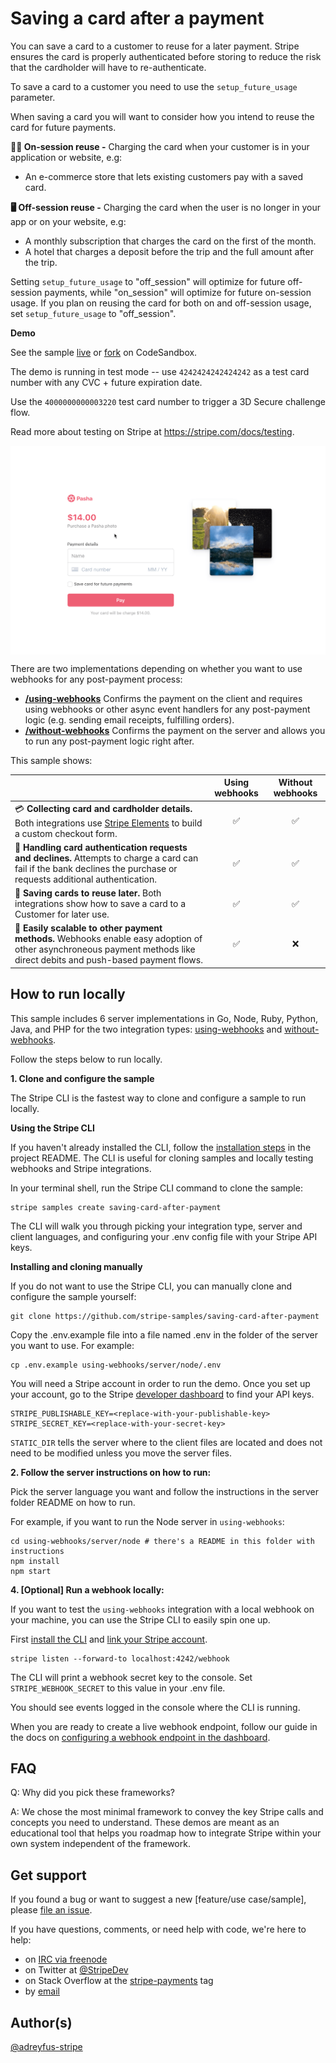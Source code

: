 # Saving a card after a payment

You can save a card to a customer to reuse for a later payment. Stripe ensures the card is properly authenticated before storing to reduce the risk that the cardholder will have to re-authenticate.

To save a card to a customer you need to use the `setup_future_usage` parameter.

When saving a card you will want to consider how you intend to reuse the card for future payments.

**👩‍💻 On-session reuse -** Charging the card when your customer is in your application or website, e.g:

- An e-commerce store that lets existing customers pay with a saved card.

**🖥️ Off-session reuse -** Charging the card when the user is no longer in your app or on your website, e.g:

- A monthly subscription that charges the card on the first of the month.
- A hotel that charges a deposit before the trip and the full amount after the trip.

Setting `setup_future_usage` to "off_session" will optimize for future off-session payments, while "on_session" will optimize for future on-session usage. If you plan on reusing the card for both on and off-session usage, set `setup_future_usage` to "off_session".

**Demo**

See the sample [live](https://c45nv.sse.codesandbox.io/) or [fork](https://codesandbox.io/s/saving-card-after-a-payment-c45nv) on CodeSandbox.

The demo is running in test mode -- use `4242424242424242` as a test card number with any CVC + future expiration date.

Use the `4000000000003220` test card number to trigger a 3D Secure challenge flow.

Read more about testing on Stripe at https://stripe.com/docs/testing.

<img src="./saving-card-after-payment.gif" alt="A checkout form with a checkbox to let you save a payment method" align="center">

There are two implementations depending on whether you want to use webhooks for any post-payment process:

- **[/using-webhooks](/using-webhooks)** Confirms the payment on the client and requires using webhooks or other async event handlers for any post-payment logic (e.g. sending email receipts, fulfilling orders).
- **[/without-webhooks](/without-webhooks)** Confirms the payment on the server and allows you to run any post-payment logic right after.

This sample shows:

<!-- prettier-ignore -->
|     | Using webhooks | Without webhooks
:--- | :---: | :---:
💳 **Collecting card and cardholder details.** Both integrations use [Stripe Elements](https://stripe.com/docs/stripe-js) to build a custom checkout form. | ✅  | ✅ |
🙅 **Handling card authentication requests and declines.** Attempts to charge a card can fail if the bank declines the purchase or requests additional authentication.  | ✅  | ✅ |
💁 **Saving cards to reuse later.** Both integrations show how to save a card to a Customer for later use. | ✅ | ✅ |
🏦 **Easily scalable to other payment methods.** Webhooks enable easy adoption of other asynchroneous payment methods like direct debits and push-based payment flows. | ✅ | ❌ |

## How to run locally

This sample includes 6 server implementations in Go, Node, Ruby, Python, Java, and PHP for the two integration types: [using-webhooks](/using-webhooks) and [without-webhooks](/without-webhooks).

Follow the steps below to run locally.

**1. Clone and configure the sample**

The Stripe CLI is the fastest way to clone and configure a sample to run locally.

**Using the Stripe CLI**

If you haven't already installed the CLI, follow the [installation steps](https://github.com/stripe/stripe-cli#installation) in the project README. The CLI is useful for cloning samples and locally testing webhooks and Stripe integrations.

In your terminal shell, run the Stripe CLI command to clone the sample:

```
stripe samples create saving-card-after-payment
```

The CLI will walk you through picking your integration type, server and client languages, and configuring your .env config file with your Stripe API keys.

**Installing and cloning manually**

If you do not want to use the Stripe CLI, you can manually clone and configure the sample yourself:

```
git clone https://github.com/stripe-samples/saving-card-after-payment
```

Copy the .env.example file into a file named .env in the folder of the server you want to use. For example:

```
cp .env.example using-webhooks/server/node/.env
```

You will need a Stripe account in order to run the demo. Once you set up your account, go to the Stripe [developer dashboard](https://stripe.com/docs/development/quickstart#api-keys) to find your API keys.

```
STRIPE_PUBLISHABLE_KEY=<replace-with-your-publishable-key>
STRIPE_SECRET_KEY=<replace-with-your-secret-key>
```

`STATIC_DIR` tells the server where to the client files are located and does not need to be modified unless you move the server files.

**2. Follow the server instructions on how to run:**

Pick the server language you want and follow the instructions in the server folder README on how to run.

For example, if you want to run the Node server in `using-webhooks`:

```
cd using-webhooks/server/node # there's a README in this folder with instructions
npm install
npm start
```

**4. [Optional] Run a webhook locally:**

If you want to test the `using-webhooks` integration with a local webhook on your machine, you can use the Stripe CLI to easily spin one up.

First [install the CLI](https://stripe.com/docs/stripe-cli) and [link your Stripe account](https://stripe.com/docs/stripe-cli#link-account).

```
stripe listen --forward-to localhost:4242/webhook
```

The CLI will print a webhook secret key to the console. Set `STRIPE_WEBHOOK_SECRET` to this value in your .env file.

You should see events logged in the console where the CLI is running.

When you are ready to create a live webhook endpoint, follow our guide in the docs on [configuring a webhook endpoint in the dashboard](https://stripe.com/docs/webhooks/setup#configure-webhook-settings).

## FAQ

Q: Why did you pick these frameworks?

A: We chose the most minimal framework to convey the key Stripe calls and concepts you need to understand. These demos are meant as an educational tool that helps you roadmap how to integrate Stripe within your own system independent of the framework.

## Get support
If you found a bug or want to suggest a new [feature/use case/sample], please [file an issue](../../issues).

If you have questions, comments, or need help with code, we're here to help:
- on [IRC via freenode](https://webchat.freenode.net/?channel=#stripe)
- on Twitter at [@StripeDev](https://twitter.com/StripeDev)
- on Stack Overflow at the [stripe-payments](https://stackoverflow.com/tags/stripe-payments/info) tag
- by [email](mailto:support+github@stripe.com)

## Author(s)

[@adreyfus-stripe](https://twitter.com/adrind)
